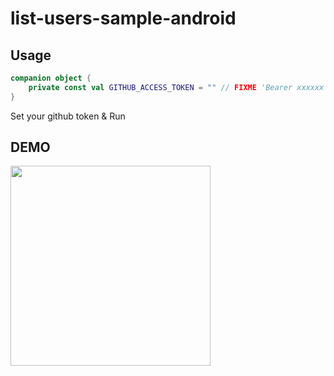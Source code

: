 # list-users-sample-android

## Usage

```kotlin
companion object {
    private const val GITHUB_ACCESS_TOKEN = "" // FIXME 'Bearer xxxxxx'
}
```
Set your github token & Run

## DEMO

<img src="_images/demo.gif" width="320" />